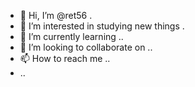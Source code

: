 - 👋 Hi, I’m @ret56 .
- 👀 I’m interested in studying new things .
- 🌱 I’m currently learning ..
- 💞️ I’m looking to collaborate on ..
- 📫 How to reach me ..
- ..

<!---
ret56/ret56 is a ✨ special ✨ repository because its `README.md` (this file) appears on your GitHub profile.
You can click the Preview link to take a look at your changes.
--->
